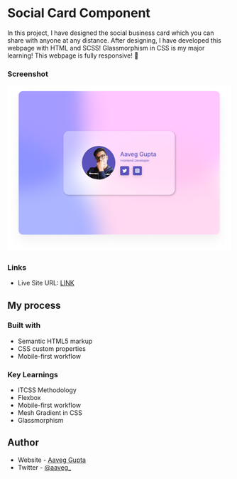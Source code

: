 # Social Card Component
In this project, I have designed the social business card which you can share with anyone at any distance. After designing, I have developed this webpage with HTML and SCSS! Glassmorphism in CSS is my major learning!
This webpage is fully responsive! 🚀


### Screenshot

![Desktop Version](/assets/design/screenshot.png)

### Links

- Live Site URL: [LINK]()

## My process

### Built with

- Semantic HTML5 markup
- CSS custom properties
- Mobile-first workflow

### Key Learnings

- ITCSS Methodology
- Flexbox
- Mobile-first workflow
- Mesh Gradient in CSS
- Glassmorphism


## Author

- Website - [Aaveg Gupta](https://www.aaveggupta.in/)
- Twitter - [@aaveg_](https://twitter.com/aaveg_)
